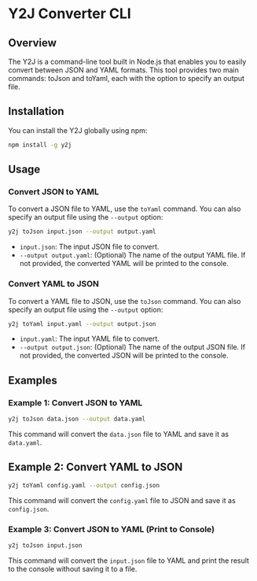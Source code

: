 # Y2J Converter CLI

## Overview

The Y2J is a command-line tool built in Node.js that enables you to easily convert between JSON and YAML formats.
This tool provides two main commands: toJson and toYaml, each with the option to specify an output file.

## Installation
You can install the Y2J globally using npm:

```bash
npm install -g y2j
```

## Usage
### Convert JSON to YAML
To convert a JSON file to YAML, use the `toYaml` command. You can also specify an output file using the `--output` option:


```bash
y2j toJson input.json --output output.yaml
```
- `input.json`: The input JSON file to convert.
- `--output output.yaml`: (Optional) The name of the output YAML file. If not provided, the converted YAML will be printed to the console.

### Convert YAML to JSON
To convert a YAML file to JSON, use the `toJson` command. You can also specify an output file using the `--output` option:

```bash
y2j toYaml input.yaml --output output.json
```

- `input.yaml`: The input YAML file to convert.
- `--output output.json`: (Optional) The name of the output JSON file. If not provided, the converted JSON will be printed to the console.

## Examples

### Example 1: Convert JSON to YAML

```bash
y2j toJson data.json --output data.yaml
```
This command will convert the `data.json` file to YAML and save it as `data.yaml`.

## Example 2: Convert YAML to JSON
```bash
y2j toYaml config.yaml --output config.json
```
This command will convert the `config.yaml` file to JSON and save it as `config.json`.

### Example 3: Convert JSON to YAML (Print to Console)
```bash
y2j toJson input.json
```

This command will convert the `input.json` file to YAML and print the result to the console without saving it to a file.

